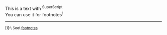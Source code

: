 This is a text with <sup>SuperScript</sup>  
You can use it for footnotes<sup>1</sup>

------------------------------------------------------------------------

<sup>\[1\]:\ See\ [footnotes](../02-footer/footnotes)</sup>
